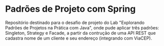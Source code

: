 # Padrões de Projeto com Spring
Repositório destinado para o desafio de projeto do Lab "Explorando Padrões de Projetos na Prática com Java", onde pude aplicar três padrões: Singleton, Strategy e Facade, a partir da contrução de uma API REST que cadastra nome de um cliente e seu endereço (integrando com ViaCEP).
